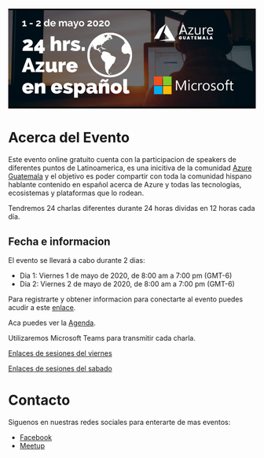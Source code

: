 ![Header](images/Header.png)

# Acerca del Evento

Este evento online gratuito cuenta con la participacion de speakers de diferentes puntos de Latinoamerica, es una inicitiva de la comunidad [Azure Guatemala](https://www.meetup.com/es-ES/Azure-Guatemala/) y el objetivo es poder compartir con toda la comunidad hispano hablante contenido en español acerca de Azure y todas las tecnologías, ecosistemas y plataformas que lo rodean.

Tendremos 24 charlas diferentes durante 24 horas dividas en 12 horas cada día.

## Fecha e informacion
El evento se llevará a cabo durante 2 dias:
- Dia 1: Viernes 1 de mayo de 2020, de 8:00 am a 7:00 pm (GMT-6)
- Dia 2: Viernes 2 de mayo de 2020, de 8:00 am a 7:00 pm (GMT-6)

Para registrarte y obtener informacion para conectarte al evento puedes acudir a este [enlace](https://www.meetup.com/es-ES/Azure-Guatemala/events/269998337/).

Aca puedes ver la [Agenda](Agenda.md).

Utilizaremos Microsoft Teams para transmitir cada charla.

[Enlaces de sesiones del viernes](EnlacesViernes.md)

[Enlaces de sesiones del sabado](EnlacesSabado.md)

# Contacto
Siguenos en nuestras redes sociales para enterarte de mas eventos:
- [Facebook](https://www.facebook.com/azuregt) 
- [Meetup](https://www.meetup.com/es-ES/Azure-Guatemala/)